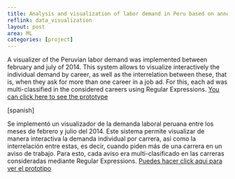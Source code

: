 ```yaml
---
title: Analysis and visualization of labor demand in Peru based on announcements of job websites
reflink: data_visualization
layout: post
area: ML
categories: [project]
---
```


A visualizer of the Peruvian labor demand was implemented between february and july of 2014. This system allows to visualize interactively the individual demand by career, as well as the interrelation between these, that is, when they ask for more than one career in a job ad. For this, each ad was multi-classified in the considered careers using Regular Expressions.
[You can click here to see the prototype](http://www.empleatron.com/peru/panorama/)


<!--more-->
[spanish]

Se implementó un visualizador de la demanda laboral peruana entre los meses de febrero y julio del 2014. Este sistema permite visualizar de manera interactiva la demanda individual por carrera, así como la interrelación entre estas, es decir, cuando piden más de una carrera en un aviso de trabajo. Para esto, cada aviso era multi-clasificado en las carreras consideradas mediante Regular Expressions.
[Puedes hacer click aqui para ver el prototipo](http://www.empleatron.com/peru/panorama/)